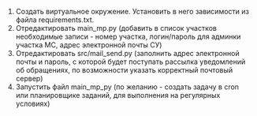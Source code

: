 1. Создать виртуальное окружение. Установить в него зависимости из файла requirements.txt.
2. Отредактировать main_mp.py (добавить в список участков необходимые записи - номер участка, логин/пароль для админки
   участка МС, адрес электронной почты СУ)
3. Отредактировать src/mail_send.py (заполнить адрес электронной почты и пароль, с которой будет поступать рассылка
   уведомлений об обращениях, по возможности указать корректный почтовый сервер)
4. Запустить файл main_mp_py (по желанию - создать задачу в cron или планировщике заданий, для выполнения на регулярных
   условиях)